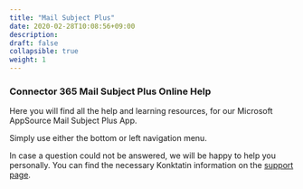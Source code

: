 ```yaml
---
title: "Mail Subject Plus"
date: 2020-02-28T10:08:56+09:00
description: 
draft: false
collapsible: true
weight: 1
---
```

### Connector 365 Mail Subject Plus Online Help

Here you will find all the help and learning resources, for our Microsoft AppSource Mail Subject Plus App.

Simply use either the bottom or left navigation menu.

In case a question could not be answered, we will be happy to help you personally. You can find the necessary Konktatin information on the [support page](en-us/apps/mail-subject-plus/help-support/).